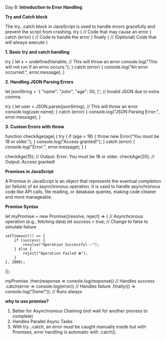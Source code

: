 Day 8: **Introduction to Error Handling**

**Try and Catch block**

The try...catch block in JavaScript is used to handle errors gracefully and prevent the script from crashing.
try {
    // Code that may cause an error
} catch (error) {
    // Code to handle the error
} finally {
    // (Optional) Code that will always execute
}

**1. Basic try and catch handling**

try {
    let x = undefinedVariable; // This will throw an error
    console.log("This will not run if an error occurs.");
} catch (error) {
    console.log("An error occurred:", error.message);
}

**2. Handling JSON Parsing Errors**

let jsonString = '{ "name": "John", "age": 30, }'; // Invalid JSON due to extra comma

try {
    let user = JSON.parse(jsonString); // This will throw an error
    console.log(user.name);
} catch (error) {
    console.log("JSON Parsing Error:", error.message);
}

**3. Custom Errors with throw**

function checkAge(age) {
    try {
        if (age < 18) {
            throw new Error("You must be 18 or older.");
        }
        console.log("Access granted!");
    } catch (error) {
        console.log("Error:", error.message);
    }
}

checkAge(15); // Output: Error: You must be 18 or older.
checkAge(20); // Output: Access granted!

**Promises in JavaScript**

A Promise in JavaScript is an object that represents the eventual completion (or failure) of an asynchronous operation. It is used to handle asynchronous code like API calls, file reading, or database queries, making code cleaner and more manageable.

**Promise Syntax**

let myPromise = new Promise((resolve, reject) => {
    // Asynchronous operation (e.g., fetching data)
    let success = true; // Change to false to simulate failure

    setTimeout(() => {
        if (success) {
            resolve("Operation Successful ✅");
        } else {
            reject("Operation Failed ❌");
        }
    }, 2000);
});

myPromise
    .then(response => console.log(response))  // Handles success
    .catch(error => console.log(error))      // Handles failure
    .finally(() => console.log("Done!"));    // Runs always

**why to use promise?**
1. Better for Asynchronous Chaining (not wait for another process to complete)
2. Handles Parallel Async Tasks
3. With try...catch, an error must be caught manually inside but with Promises, error handling is automatic with .catch().

